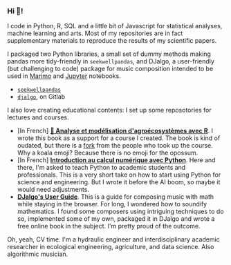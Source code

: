 ### Hi 👋!

I code in Python, R, SQL and a little bit of Javascript for statistical analyses, machine learning and arts. Most of my repositories are in fact supplementary materials to reproduce the results of my scientific papers.

I packaged two Python libraries, a small set of dummy methods making pandas more tidy-friendly in `seekwellpandas`, and DJalgo, a user-friendly (but challenging to code) package for music composition intended to be used in [Marimo](https://github.com/marimo-team/marimo) and [Jupyter](https://github.com/jupyterlab/jupyterlab) notebooks.

- [`seekwellpandas`](https://github.com/essicolo/seekwellpandas)
- [`djalgo`](https://gitlab.com/essicolo/djalgo), on Gitlab

 I also love creating educational contents: I set up some reposotories for lectures and courses.

- [In French] [**🐨 Analyse et modélisation d'agroécosystèmes avec R**](https://github.com/essicolo/ecologie-mathematique-R). I wrote this book as a support for a course I created. The book is kind of oudated, but there is a [fork](https://github.com/chavalli/ecologie-mathematique-R) from the people who took up the course. Why a koala emoji? Because there is no emoji for the opossum.
- [In French] [**Introduction au calcul numérique avec Python**](https://github.com/essicolo/introduction-au-calcul-numerique-avec-python). Here and there, I'm asked to teach Python to academic students and professionals. This is a very short take on how to start using Python for science and engineering. But I wrote it before the AI boom, so maybe it would need adjustments.
- [**DJalgo's User Guide**](https://djalgo-ef307e.gitlab.io/source/user-guide.html). This is a guide for composing music with math while staying in the browser. For long, I wondered how to soundify mathematics. I found some composers using intriguing techniques to do so, implemented some of my own, packaged it in DJalgo and wrote a free online book in the subject. I'm pretty proud of the outcome.

Oh, yeah, CV time. I'm a hydraulic engineer and interdisciplinary academic researcher in ecological engineering, agriculture, and data science. Also algorithmic musician.
